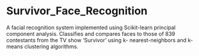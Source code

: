 # Survivor_Face_Recognition
A facial recognition system implemented using Scikit-learn principal component analysis. Classifies and compares faces to those of 839 contestants from the TV show ‘Survivor’ using k- nearest-neighbors and k-means clustering algorithms.
